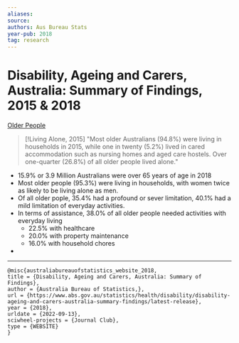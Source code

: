 ```yaml
---
aliases:
source:
authors: Aus Bureau Stats
year-pub: 2018
tag: research
---
```


# Disability, Ageing and Carers, Australia: Summary of Findings, 2015 & 2018

[Older People](https://www.abs.gov.au/ausstats/abs@.nsf/Lookup/4430.0main+features302015#:~:text=Most%20older%20Australians%20(94.8%25),all%20older%20people%20lived%20alone.)


> [!Living Alone, 2015]
> "Most older Australians (94.8%) were living in households in 2015, while one in twenty (5.2%) lived in cared accommodation such as nursing homes and aged care hostels. Over one-quarter (26.8%) of all older people lived alone."

- 15.9% or 3.9 Million Australians were over 65 years of age in 2018
- Most older people (95.3%) were living in households, with women twice as likely to be living alone as men.
- Of all older pople, 35.4% had a profound or sever limitation, 40.1% had a mild limitation of everyday activities.
- In terms of assistance, 38.0% of all older people needed activities with everyday living
	- 22.5% with healthcare
	- 20.0% with property maintenance
	- 16.0% with household chores
-

***

```
@misc{australiabureauofstatistics_website_2018,
title = {Disability, Ageing and Carers, Australia: Summary of Findings},
author = {Australia Bureau of Statistics,},
url = {https://www.abs.gov.au/statistics/health/disability/disability-ageing-and-carers-australia-summary-findings/latest-release},
year = {2018},
urldate = {2022-09-13},
sciwheel-projects = {Journal Club},
type = {WEBSITE}
}
```
